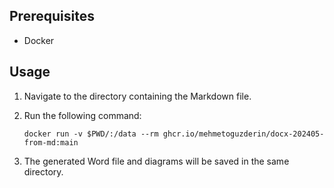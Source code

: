 ## Prerequisites

* Docker

## Usage

1. Navigate to the directory containing the Markdown file.
2. Run the following command:

   ```
   docker run -v $PWD/:/data --rm ghcr.io/mehmetoguzderin/docx-202405-from-md:main
   ```

3. The generated Word file and diagrams will be saved in the same directory.
